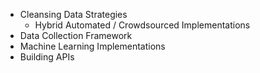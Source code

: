 

* Cleansing Data Strategies
  * Hybrid Automated / Crowdsourced Implementations
* Data Collection Framework 
* Machine Learning Implementations 
* Building APIs